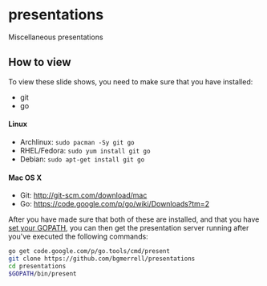 presentations
=============

Miscellaneous presentations

How to view
-----------
To view these slide shows, you need to make sure that you have installed:
- git
- go

#### Linux
- Archlinux: `sudo pacman -Sy git go`
- RHEL/Fedora: `sudo yum install git go`
- Debian: `sudo apt-get install git go`

#### Mac OS X
- Git: http://git-scm.com/download/mac
- Go: https://code.google.com/p/go/wiki/Downloads?tm=2

After you have made sure that both of these are installed, and that you
have [set your GOPATH][1], you can then get the presentation server
running after you've executed the following commands:
```bash
go get code.google.com/p/go.tools/cmd/present
git clone https://github.com/bgmerrell/presentations
cd presentations
$GOPATH/bin/present
```


[1]: http://golang.org/doc/code.html#GOPATH "Golang's website has some excellent documentation on how to do this"
